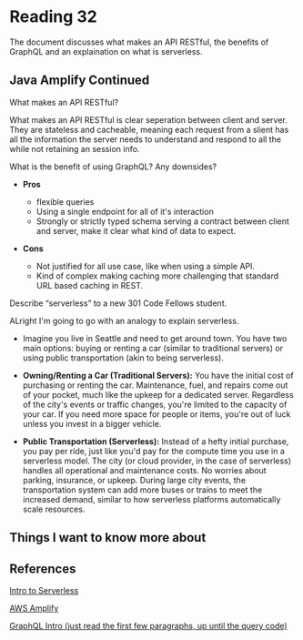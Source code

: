 # Reading 32

The document discusses what makes an API RESTful, the benefits of GraphQL and an explaination on what is serverless.

## Java Amplify Continued

What makes an API RESTful?

What makes an API RESTful is clear seperation between client and server. They are stateless and cacheable, meaning each request from a slient has all the information the server needs to understand and respond to all the while not retaining an session info.

What is the benefit of using GraphQL? Any downsides?

- **Pros**
  - flexible queries
  - Using a single endpoint for all of it's interaction
  - Strongly or strictly typed schema serving a contract between client and server, make it clear what kind of data to expect.

- **Cons**
  - Not justified for all use case, like when using a simple API.
  - Kind of complex making caching more challenging that standard URL based caching in REST.

Describe “serverless” to a new 301 Code Fellows student.

ALright I'm going to go with an analogy to explain serverless.

- Imagine you live in Seattle and need to get around town. You have two main options: buying or renting a car (similar to traditional servers) or using public transportation (akin to being serverless).

- **Owning/Renting a Car (Traditional Servers):**
You have the initial cost of purchasing or renting the car.
Maintenance, fuel, and repairs come out of your pocket, much like the upkeep for a dedicated server.
Regardless of the city's events or traffic changes, you're limited to the capacity of your car. If you need more space for people or items, you're out of luck unless you invest in a bigger vehicle.

- **Public Transportation (Serverless):**
Instead of a hefty initial purchase, you pay per ride, just like you'd pay for the compute time you use in a serverless model.
The city (or cloud provider, in the case of serverless) handles all operational and maintenance costs.
No worries about parking, insurance, or upkeep.
During large city events, the transportation system can add more buses or trains to meet the increased demand, similar to how serverless platforms automatically scale resources.

## Things I want to know more about

## References

[Intro to Serverless](https://hackernoon.com/what-is-serverless-architecture-what-are-its-pros-and-cons-cc4b804022e9)

[AWS Amplify](https://aws.amazon.com/amplify/)

[GraphQL Intro (just read the first few paragraphs, up until the query code)](https://docs.amplify.aws/cli/graphql/data-modeling/)
